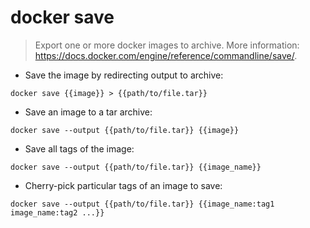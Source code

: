 # docker save

> Export one or more docker images to archive.
> More information: <https://docs.docker.com/engine/reference/commandline/save/>.

- Save the image by redirecting output to archive:

`docker save {{image}} > {{path/to/file.tar}}`

- Save an image to a tar archive:

`docker save --output {{path/to/file.tar}} {{image}}`

- Save all tags of the image:

`docker save --output {{path/to/file.tar}} {{image_name}}`

- Cherry-pick particular tags of an image to save:

`docker save --output {{path/to/file.tar}} {{image_name:tag1 image_name:tag2 ...}}`
